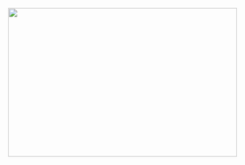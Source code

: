 <p align="center">
  <img width="460" height="300" src="https://64.media.tumblr.com/49b78250d00ac83d11377b88735160f8/fe439730a1fe2dc4-b0/s400x600/ac74c95a59864c2cf9783260c9476c2dd4e8ca49.gif">
</p>
